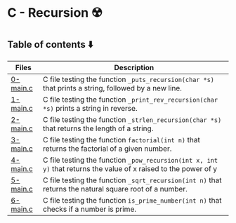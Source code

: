 # C - Recursion :radioactive:

## Table of contents :arrow_down:
Files | Description
----- | -----------
[0-main.c](./0-main.c) | C file testing the function `_puts_recursion(char *s)` that prints a string, followed by a new line.
[1-main.c](./1-main.c) | C file testing the function `_print_rev_recursion(char *s)` prints a string in reverse.
[2-main.c](./2-main.c) | C file testing the function `_strlen_recursion(char *s)` that returns the length of a string.
[3-main.c](./3-main.c) | C file testing the function `factorial(int n)` that returns the factorial of a given number.
[4-main.c](./4-main.c) | C file testing the function `_pow_recursion(int x, int y)` that returns the value of x raised to the power of y
[5-main.c](./5-main.c) | C file testing the function `_sqrt_recursion(int n)` that returns the natural square root of a number.
[6-main.c](./6-main.c) | C file testing the function `is_prime_number(int n)` that checks if a number is prime.
